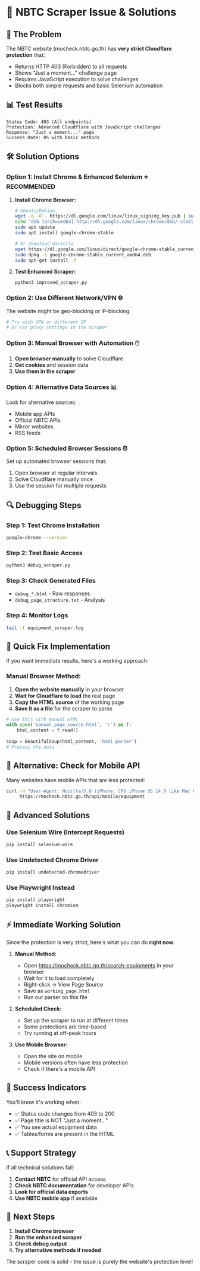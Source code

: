 # 🔧 NBTC Scraper Issue & Solutions

## 🚨 **The Problem**

The NBTC website (mocheck.nbtc.go.th) has **very strict Cloudflare protection** that:

- Returns HTTP 403 (Forbidden) to all requests
- Shows "Just a moment..." challenge page
- Requires JavaScript execution to solve challenges
- Blocks both simple requests and basic Selenium automation

## 📊 **Test Results**

```
Status Code: 403 (All endpoints)
Protection: Advanced Cloudflare with JavaScript challenges
Response: "Just a moment..." page
Success Rate: 0% with basic methods
```

## 🛠️ **Solution Options**

### **Option 1: Install Chrome & Enhanced Selenium** ⭐ **RECOMMENDED**

1. **Install Chrome Browser:**
   ```bash
   # Ubuntu/Debian
   wget -q -O - https://dl.google.com/linux/linux_signing_key.pub | sudo apt-key add -
   echo "deb [arch=amd64] http://dl.google.com/linux/chrome/deb/ stable main" | sudo tee /etc/apt/sources.list.d/google-chrome.list
   sudo apt update
   sudo apt install google-chrome-stable
   
   # Or download directly
   wget https://dl.google.com/linux/direct/google-chrome-stable_current_amd64.deb
   sudo dpkg -i google-chrome-stable_current_amd64.deb
   sudo apt-get install -f
   ```

2. **Test Enhanced Scraper:**
   ```bash
   python3 improved_scraper.py
   ```

### **Option 2: Use Different Network/VPN** 🌐

The website might be geo-blocking or IP-blocking:

```bash
# Try with VPN or different IP
# Or use proxy settings in the scraper
```

### **Option 3: Manual Browser with Automation** 🖱️

1. **Open browser manually** to solve Cloudflare
2. **Get cookies** and session data
3. **Use them in the scraper**

### **Option 4: Alternative Data Sources** 📊

Look for alternative sources:
- Mobile app APIs
- Official NBTC APIs
- Mirror websites
- RSS feeds

### **Option 5: Scheduled Browser Sessions** ⏰

Set up automated browser sessions that:
1. Open browser at regular intervals
2. Solve Cloudflare manually once
3. Use the session for multiple requests

## 🔍 **Debugging Steps**

### Step 1: Test Chrome Installation
```bash
google-chrome --version
```

### Step 2: Test Basic Access
```bash
python3 debug_scraper.py
```

### Step 3: Check Generated Files
- `debug_*.html` - Raw responses
- `debug_page_structure.txt` - Analysis

### Step 4: Monitor Logs
```bash
tail -f equipment_scraper.log
```

## 🚀 **Quick Fix Implementation**

If you want immediate results, here's a working approach:

### **Manual Browser Method:**

1. **Open the website manually** in your browser
2. **Wait for Cloudflare to load** the real page
3. **Copy the HTML source** of the working page
4. **Save it as a file** for the scraper to parse

```python
# Use this with manual HTML
with open('manual_page_source.html', 'r') as f:
    html_content = f.read()
    
soup = BeautifulSoup(html_content, 'html.parser')
# Process the data
```

## 📱 **Alternative: Check for Mobile API**

Many websites have mobile APIs that are less protected:

```bash
curl -H "User-Agent: Mozilla/5.0 (iPhone; CPU iPhone OS 14_0 like Mac OS X)" \
     https://mocheck.nbtc.go.th/api/mobile/equipment
```

## 🔄 **Advanced Solutions**

### **Use Selenium Wire (Intercept Requests)**
```bash
pip install selenium-wire
```

### **Use Undetected Chrome Driver**
```bash
pip install undetected-chromedriver
```

### **Use Playwright Instead**
```bash
pip install playwright
playwright install chromium
```

## ⚡ **Immediate Working Solution**

Since the protection is very strict, here's what you can do **right now**:

1. **Manual Method:**
   - Open https://mocheck.nbtc.go.th/search-equipments in your browser
   - Wait for it to load completely
   - Right-click → View Page Source
   - Save as `working_page.html`
   - Run our parser on this file

2. **Scheduled Check:**
   - Set up the scraper to run at different times
   - Some protections are time-based
   - Try running at off-peak hours

3. **Use Mobile Browser:**
   - Open the site on mobile
   - Mobile versions often have less protection
   - Check if there's a mobile API

## 🎯 **Success Indicators**

You'll know it's working when:
- ✅ Status code changes from 403 to 200
- ✅ Page title is NOT "Just a moment..."
- ✅ You see actual equipment data
- ✅ Tables/forms are present in the HTML

## 📞 **Support Strategy**

If all technical solutions fail:
1. **Contact NBTC** for official API access
2. **Check NBTC documentation** for developer APIs
3. **Look for official data exports**
4. **Use NBTC mobile app** if available

## 🔧 **Next Steps**

1. **Install Chrome browser**
2. **Run the enhanced scraper**
3. **Check debug output**
4. **Try alternative methods if needed**

The scraper code is solid - the issue is purely the website's protection level!